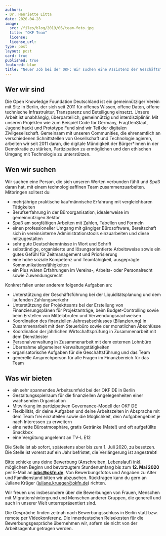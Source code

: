 ```yaml
---
authors: 
- Dr. Henriette Litta
date: 2020-04-28
image:
  src: /files/blog/2019/06/team-foto.jpg
  title: "OKF Team"
  license:
  license_url:
type: post
layout: post
card: true
published: true
featured: blue
title: "Neuer Job bei der OKF: Wir suchen eine Assistenz der Geschäftsführung (Vollzeit oder Teilzeit, ab sofort, zunächst befristet auf 1 Jahr)" 
---
```


## Wer wir sind
Die Open Knowledge Foundation Deutschland ist ein gemeinnütziger Verein mit Sitz in Berlin, der sich seit 2011 für offenes Wissen, offene Daten, offene technische Infrastruktur, Transparenz und Beteiligung einsetzt. Unsere Arbeit ist unabhängig, überparteilich, gemeinnützig und interdisziplinär. Mit unseren Projekten wie zum Beispiel Code for Germany, FragDenStaat, Jugend hackt und Prototype Fund sind wir Teil der digitalen Zivilgesellschaft. Gemeinsam mit unseren Communities, die ehrenamtlich an verschiedenen Schnittstellen von Gesellschaft und Technologie agieren, arbeiten wir seit 2011 daran, die digitale Mündigkeit der Bürger\*innen in der Demokratie zu stärken, Partizipation zu ermöglichen und den ethischen Umgang mit Technologie zu unterstützen. 

## Wen wir suchen
Wir suchen eine Person, die sich unseren Werten verbunden fühlt und Spaß daran hat, mit einem technologieaffinen Team zusammenzuarbeiten. Mitbringen solltest du
- mehrjährige praktische kaufmännische Erfahrung mit vergleichbaren Tätigkeiten
- Berufserfahrung in der Büroorganisation, idealerweise im gemeinnützigen Sektor
- Spaß am sorgfältigen Arbeiten mit Zahlen, Tabellen und Formeln
- einen professioneller Umgang mit gängiger Bürosoftware, Bereitschaft sich in vereinsinterne Administrationstools einzuarbeiten und diese mitzugestalten
- sehr gute Deutschkenntnisse in Wort und Schrift 
- selbständige, organisierte und lösungsorientierte Arbeitsweise sowie ein gutes Gefühl für Zeitmanagement und Priorisierung
- eine hohe soziale Kompetenz und Teamfähigkeit, ausgeprägte Kommunikationsfähigkeiten
- ein Plus wären Erfahrungen im Vereins-, Arbeits- oder Personalrecht sowie Zuwendungsrecht

Konkret fallen unter anderem folgende Aufgaben an: 
- Unterstützung der Geschäftsführung bei der Liquiditätsplanung und dem laufenden Zahlungsverkehr
- Unterstützung der Projektteams bei der Erstellung von Finanzierungsplänen für Projektanträge, beim Budget-Controlling sowie beim Erstellen von Mittelabrufen und Verwendungsnachweisen
- Koordination des finanziellen Jahresabschlusses (Bilanzierung) in Zusammenarbeit mit dem Steuerbüro sowie der monatlichen Abschlüsse
- Koordination der jährlichen Wirtschaftsprüfung in Zusammenarbeit mit dem Dienstleister
- Personalverwaltung in Zusammenarbeit mit dem externen Lohnbüro
- Übernahme allgemeiner Verwaltungstätigkeiten
- organisatorische Aufgaben für die Geschäftsführung und das Team
- generelle Ansprechperson für alle Fragen im Finanzbereich für das Team

## Was wir bieten
- ein sehr spannendes Arbeitsumfeld bei der OKF DE in Berlin
- Gestaltungsspielraum für die finanziellen Angelegenheiten einer wachsenden Organisation
- Mitwirkung im partizipativen Governance-Modell der OKF DE
- Flexibilität, dir deine Aufgaben und deine Arbeitszeiten in Absprache mit dem Team frei einzuteilen sowie die Möglichkeit, dein Aufgabengebiet je nach Interessen zu erweitern
- eine nette Büroatmosphäre, gratis Getränke (Mate!) und oft aufgefüllte Snackbox
- eine Vergütung angelehnt an TV-L E12

Die Stelle ist ab sofort, spätestens aber bis zum 1. Juli 2020, zu besetzen. Die Stelle ist vorerst auf ein Jahr befristet, die Verlängerung ist angestrebt!

Bitte schicke uns deine Bewerbung (Anschreiben, Lebenslauf) inkl. möglichem Beginn und bevorzugtem Stundenumfang bis zum **12. Mai 2020** per E-Mail an **jobs@okfn.de**. Von Bewerbungsfotos und Angaben zu Alter und Familienstand bitten wir abzusehen. Rückfragen kann du gern an Juliane Krüger (juliane.krueger@okfn.de) richten. 

Wir freuen uns insbesondere über die Bewerbungen von Frauen, Menschen mit Migrationshintergrund und Menschen anderer Gruppen, die generell und auch in unserer Welt unterrepräsentiert sind. 
 
Die Gespräche finden zeitnah nach Bewerbungsschluss in Berlin statt bzw. remote per Videokonferenz. Die innerdeutschen Reisekosten für die Bewerbungsgespräche übernehmen wir, sofern sie nicht von der Arbeitsagentur getragen werden. 


